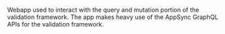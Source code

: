 Webapp used to interact with the query and mutation portion of the validation framework. The app makes heavy use of the AppSync GraphQL APIs for the validation framework.
